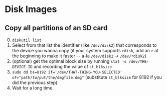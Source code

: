 # Disk Images

## Copy all partitions of an SD card
0. `diskutil list`
1. Select from that list the identifier (like `/dev/disk2`) that corresponds to the device you wanna copy (if your system supports `rdisk`, add an `r` at the beginning to make it faster -- a-la `/dev/disk2` -> `/dev/rdisk2`)
2. (optional) get the optimal block size by running `stat -s /dev/THE-DEVICE-ID` and recording the value of `st_blksize`
3. `sudo dd bs=8192 if='/dev/THAT-THING-YOU-SELECTED' of="path/to/put/the/dmgfile.dmg"` (substitute `st_blksize` for 8192 if you did the previous step)
4. Wait for a long time.


